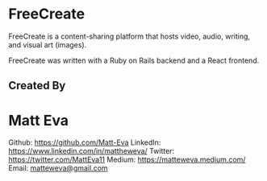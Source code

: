 # FreeCreate

FreeCreate is a content-sharing platform that hosts video, audio, writing, and visual art (images).

FreeCreate was written with a Ruby on Rails backend and a React frontend.

## Created By

# Matt Eva

Github: https://github.com/Matt-Eva
LinkedIn: https://www.linkedin.com/in/mattheweva/
Twitter: https://twitter.com/MattEva11
Medium: https://matteweva.medium.com/
Email: matteweva@gmail.com


